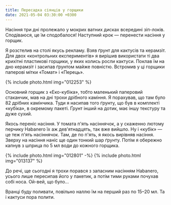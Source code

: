 ```yaml
---
title: Пересадка сіянців у горщики
date: 2021-05-04 03:30:00 +0300
---
```


Насіння три дні пролежало у мокрих ватних дисках всередині зіп-локів. Сподіваюся, це їм сподобалося! Наступний крок — перенести насіння у горщик.

Я розстелив на столі якусь рекламу. Взяв ґрунт для кактусів та керамзіт. Для двох «контрольних експериментів» я вирішив використати ті два крихітні пластикові горщики, у яких колись росли кактуси. Поклав їм на дно керамзіт і засипав ґрунтом майже повністю. Встромив у ці горщики паперові мітки «Томат» і «Перець».

{% include photo.html img="012253" %}

Основний горщик з «Еко-кубіка», тобто маленький паперовий стаканчик, мав на дні трохи дрібного каміння. Я порахував, що там було 82 дрібних камінчика. Туди я насипав того ґрунту, що був в комплекті «кубіка», в окремому пакеті. Ґрунт інший на дотик, має іншу текстуру та дуже сухий.

Якось переніс насіння. У томата п'ять насіннячок, а у скаженно лютому перчику Habanero їх аж дев'ятнадцять, так вже вийшло. Ну і «кубік» — це теж п'ять насіннячок. Там, де по п'ять, я якось вирівняв насіння. Зверху на насіння наніс ще один тонкий шар ґрунту. Потім я обережно капнув з шприца по 5 мл води до кожного горщика.

{% include photo.html img="012801" -%}
{% include photo.html img="013137" %}

До речі, ще сьогодні я трохи порався з запасним насінням Habanero, усього лише пересипав його у пакетик, а потім тими руками почухав собі носа. Ой-вей, що було…

Вранці буду поливати, повільно наллю їм на перший раз по 15–20 мл. Та і кактуси пора полити.
